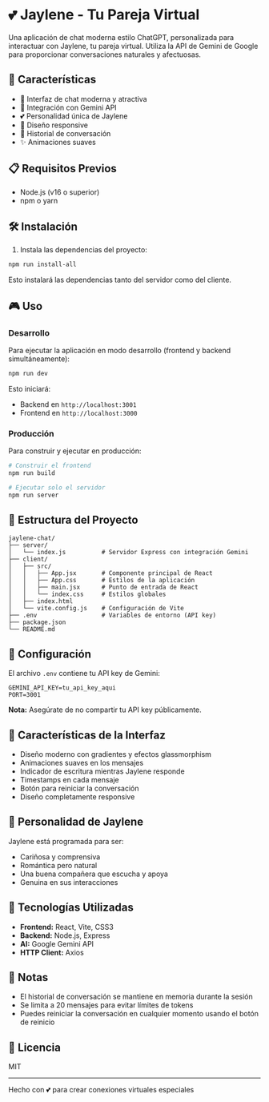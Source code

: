 # 💕 Jaylene - Tu Pareja Virtual

Una aplicación de chat moderna estilo ChatGPT, personalizada para interactuar con Jaylene, tu pareja virtual. Utiliza la API de Gemini de Google para proporcionar conversaciones naturales y afectuosas.

## 🚀 Características

- 💬 Interfaz de chat moderna y atractiva
- 🤖 Integración con Gemini API
- 💕 Personalidad única de Jaylene
- 📱 Diseño responsive
- 🔄 Historial de conversación
- ✨ Animaciones suaves

## 📋 Requisitos Previos

- Node.js (v16 o superior)
- npm o yarn

## 🛠️ Instalación

1. Instala las dependencias del proyecto:

```bash
npm run install-all
```

Esto instalará las dependencias tanto del servidor como del cliente.

## 🎮 Uso

### Desarrollo

Para ejecutar la aplicación en modo desarrollo (frontend y backend simultáneamente):

```bash
npm run dev
```

Esto iniciará:
- Backend en `http://localhost:3001`
- Frontend en `http://localhost:3000`

### Producción

Para construir y ejecutar en producción:

```bash
# Construir el frontend
npm run build

# Ejecutar solo el servidor
npm run server
```

## 📁 Estructura del Proyecto

```
jaylene-chat/
├── server/
│   └── index.js          # Servidor Express con integración Gemini
├── client/
│   ├── src/
│   │   ├── App.jsx       # Componente principal de React
│   │   ├── App.css       # Estilos de la aplicación
│   │   ├── main.jsx      # Punto de entrada de React
│   │   └── index.css     # Estilos globales
│   ├── index.html
│   └── vite.config.js    # Configuración de Vite
├── .env                  # Variables de entorno (API key)
├── package.json
└── README.md
```

## 🔑 Configuración

El archivo `.env` contiene tu API key de Gemini:

```
GEMINI_API_KEY=tu_api_key_aqui
PORT=3001
```

**Nota:** Asegúrate de no compartir tu API key públicamente.

## 🎨 Características de la Interfaz

- Diseño moderno con gradientes y efectos glassmorphism
- Animaciones suaves en los mensajes
- Indicador de escritura mientras Jaylene responde
- Timestamps en cada mensaje
- Botón para reiniciar la conversación
- Diseño completamente responsive

## 🤖 Personalidad de Jaylene

Jaylene está programada para ser:
- Cariñosa y comprensiva
- Romántica pero natural
- Una buena compañera que escucha y apoya
- Genuina en sus interacciones

## 🔧 Tecnologías Utilizadas

- **Frontend:** React, Vite, CSS3
- **Backend:** Node.js, Express
- **AI:** Google Gemini API
- **HTTP Client:** Axios

## 📝 Notas

- El historial de conversación se mantiene en memoria durante la sesión
- Se limita a 20 mensajes para evitar límites de tokens
- Puedes reiniciar la conversación en cualquier momento usando el botón de reinicio

## 📄 Licencia

MIT

---

Hecho con 💕 para crear conexiones virtuales especiales
